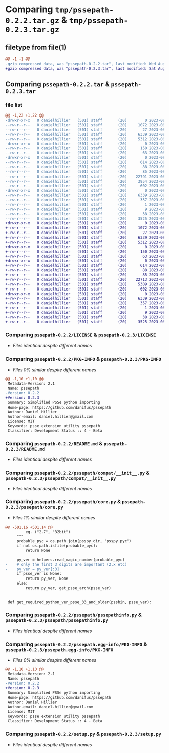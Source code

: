 # Comparing `tmp/pssepath-0.2.2.tar.gz` & `tmp/pssepath-0.2.3.tar.gz`

## filetype from file(1)

```diff
@@ -1 +1 @@
-gzip compressed data, was "pssepath-0.2.2.tar", last modified: Wed Aug  2 03:43:34 2023, max compression
+gzip compressed data, was "pssepath-0.2.3.tar", last modified: Sat Aug  5 02:56:23 2023, max compression
```

## Comparing `pssepath-0.2.2.tar` & `pssepath-0.2.3.tar`

### file list

```diff
@@ -1,22 +1,22 @@
-drwxr-xr-x   0 danielhillier   (501) staff       (20)        0 2023-08-02 03:43:34.280082 pssepath-0.2.2/
--rw-r--r--   0 danielhillier   (501) staff       (20)     1072 2023-08-02 03:12:39.000000 pssepath-0.2.2/LICENSE
--rw-r--r--   0 danielhillier   (501) staff       (20)       27 2023-08-02 03:12:39.000000 pssepath-0.2.2/MANIFEST.in
--rw-r--r--   0 danielhillier   (501) staff       (20)     6339 2023-08-02 03:43:34.279946 pssepath-0.2.2/PKG-INFO
--rw-r--r--   0 danielhillier   (501) staff       (20)     5312 2023-08-02 03:12:39.000000 pssepath-0.2.2/README.md
-drwxr-xr-x   0 danielhillier   (501) staff       (20)        0 2023-08-02 03:43:34.279009 pssepath-0.2.2/pssepath/
--rw-r--r--   0 danielhillier   (501) staff       (20)      150 2023-08-02 03:12:39.000000 pssepath-0.2.2/pssepath/__init__.py
--rw-r--r--   0 danielhillier   (501) staff       (20)       63 2023-08-02 03:12:39.000000 pssepath-0.2.2/pssepath/__version__.py
-drwxr-xr-x   0 danielhillier   (501) staff       (20)        0 2023-08-02 03:43:34.279776 pssepath-0.2.2/pssepath/compat/
--rw-r--r--   0 danielhillier   (501) staff       (20)      614 2023-08-02 03:12:39.000000 pssepath-0.2.2/pssepath/compat/__init__.py
--rw-r--r--   0 danielhillier   (501) staff       (20)       88 2023-08-02 03:12:39.000000 pssepath-0.2.2/pssepath/compat/_compat2.py
--rw-r--r--   0 danielhillier   (501) staff       (20)       85 2023-08-02 03:12:39.000000 pssepath-0.2.2/pssepath/compat/_compat3.py
--rw-r--r--   0 danielhillier   (501) staff       (20)    22791 2023-08-02 03:12:39.000000 pssepath-0.2.2/pssepath/core.py
--rw-r--r--   0 danielhillier   (501) staff       (20)     3954 2023-08-02 03:12:39.000000 pssepath-0.2.2/pssepath/helpers.py
--rw-r--r--   0 danielhillier   (501) staff       (20)      602 2023-08-02 03:12:39.000000 pssepath-0.2.2/pssepath/pssepathinfo.py
-drwxr-xr-x   0 danielhillier   (501) staff       (20)        0 2023-08-02 03:43:34.279414 pssepath-0.2.2/pssepath.egg-info/
--rw-r--r--   0 danielhillier   (501) staff       (20)     6339 2023-08-02 03:43:34.000000 pssepath-0.2.2/pssepath.egg-info/PKG-INFO
--rw-r--r--   0 danielhillier   (501) staff       (20)      357 2023-08-02 03:43:34.000000 pssepath-0.2.2/pssepath.egg-info/SOURCES.txt
--rw-r--r--   0 danielhillier   (501) staff       (20)        1 2023-08-02 03:43:34.000000 pssepath-0.2.2/pssepath.egg-info/dependency_links.txt
--rw-r--r--   0 danielhillier   (501) staff       (20)        9 2023-08-02 03:43:34.000000 pssepath-0.2.2/pssepath.egg-info/top_level.txt
--rw-r--r--   0 danielhillier   (501) staff       (20)       38 2023-08-02 03:43:34.280115 pssepath-0.2.2/setup.cfg
--rw-r--r--   0 danielhillier   (501) staff       (20)     3525 2023-08-02 03:12:39.000000 pssepath-0.2.2/setup.py
+drwxr-xr-x   0 danielhillier   (501) staff       (20)        0 2023-08-05 02:56:23.660636 pssepath-0.2.3/
+-rw-r--r--   0 danielhillier   (501) staff       (20)     1072 2023-08-02 03:12:39.000000 pssepath-0.2.3/LICENSE
+-rw-r--r--   0 danielhillier   (501) staff       (20)       27 2023-08-02 03:12:39.000000 pssepath-0.2.3/MANIFEST.in
+-rw-r--r--   0 danielhillier   (501) staff       (20)     6339 2023-08-05 02:56:23.660488 pssepath-0.2.3/PKG-INFO
+-rw-r--r--   0 danielhillier   (501) staff       (20)     5312 2023-08-02 03:12:39.000000 pssepath-0.2.3/README.md
+drwxr-xr-x   0 danielhillier   (501) staff       (20)        0 2023-08-05 02:56:23.659168 pssepath-0.2.3/pssepath/
+-rw-r--r--   0 danielhillier   (501) staff       (20)      150 2023-08-02 03:12:39.000000 pssepath-0.2.3/pssepath/__init__.py
+-rw-r--r--   0 danielhillier   (501) staff       (20)       63 2023-08-05 02:52:52.000000 pssepath-0.2.3/pssepath/__version__.py
+drwxr-xr-x   0 danielhillier   (501) staff       (20)        0 2023-08-05 02:56:23.660268 pssepath-0.2.3/pssepath/compat/
+-rw-r--r--   0 danielhillier   (501) staff       (20)      614 2023-08-02 03:12:39.000000 pssepath-0.2.3/pssepath/compat/__init__.py
+-rw-r--r--   0 danielhillier   (501) staff       (20)       88 2023-08-02 03:12:39.000000 pssepath-0.2.3/pssepath/compat/_compat2.py
+-rw-r--r--   0 danielhillier   (501) staff       (20)       85 2023-08-02 03:12:39.000000 pssepath-0.2.3/pssepath/compat/_compat3.py
+-rw-r--r--   0 danielhillier   (501) staff       (20)    22713 2023-08-05 02:49:50.000000 pssepath-0.2.3/pssepath/core.py
+-rw-r--r--   0 danielhillier   (501) staff       (20)     5309 2023-08-05 02:50:38.000000 pssepath-0.2.3/pssepath/helpers.py
+-rw-r--r--   0 danielhillier   (501) staff       (20)      602 2023-08-02 03:12:39.000000 pssepath-0.2.3/pssepath/pssepathinfo.py
+drwxr-xr-x   0 danielhillier   (501) staff       (20)        0 2023-08-05 02:56:23.659705 pssepath-0.2.3/pssepath.egg-info/
+-rw-r--r--   0 danielhillier   (501) staff       (20)     6339 2023-08-05 02:56:23.000000 pssepath-0.2.3/pssepath.egg-info/PKG-INFO
+-rw-r--r--   0 danielhillier   (501) staff       (20)      357 2023-08-05 02:56:23.000000 pssepath-0.2.3/pssepath.egg-info/SOURCES.txt
+-rw-r--r--   0 danielhillier   (501) staff       (20)        1 2023-08-05 02:56:23.000000 pssepath-0.2.3/pssepath.egg-info/dependency_links.txt
+-rw-r--r--   0 danielhillier   (501) staff       (20)        9 2023-08-05 02:56:23.000000 pssepath-0.2.3/pssepath.egg-info/top_level.txt
+-rw-r--r--   0 danielhillier   (501) staff       (20)       38 2023-08-05 02:56:23.660678 pssepath-0.2.3/setup.cfg
+-rw-r--r--   0 danielhillier   (501) staff       (20)     3525 2023-08-02 03:12:39.000000 pssepath-0.2.3/setup.py
```

### Comparing `pssepath-0.2.2/LICENSE` & `pssepath-0.2.3/LICENSE`

 * *Files identical despite different names*

### Comparing `pssepath-0.2.2/PKG-INFO` & `pssepath-0.2.3/PKG-INFO`

 * *Files 0% similar despite different names*

```diff
@@ -1,10 +1,10 @@
 Metadata-Version: 2.1
 Name: pssepath
-Version: 0.2.2
+Version: 0.2.3
 Summary: Simplified PSSe python importing
 Home-page: https://github.com/danifus/pssepath
 Author: Daniel Hillier
 Author-email: daniel.hillier@gmail.com
 License: MIT
 Keywords: psse extension utility pssepath
 Classifier: Development Status :: 4 - Beta
```

### Comparing `pssepath-0.2.2/README.md` & `pssepath-0.2.3/README.md`

 * *Files identical despite different names*

### Comparing `pssepath-0.2.2/pssepath/compat/__init__.py` & `pssepath-0.2.3/pssepath/compat/__init__.py`

 * *Files identical despite different names*

### Comparing `pssepath-0.2.2/pssepath/core.py` & `pssepath-0.2.3/pssepath/core.py`

 * *Files 1% similar despite different names*

```diff
@@ -501,16 +501,14 @@
         eg. ("2.7", "32bit")
     """
     probable_pyc = os.path.join(psspy_dir, "psspy.pyc")
     if not os.path.isfile(probable_pyc):
         return None
 
     py_ver = helpers.read_magic_number(probable_pyc)
-    # only the first 3 digits are important (2.x etc)
-    py_ver = py_ver[:3]
     if psse_ver is None:
         return py_ver, None
     else:
         return py_ver, get_psse_arch(psse_ver)
 
 
 def get_required_python_ver_psse_33_and_older(pssbin, psse_ver):
```

### Comparing `pssepath-0.2.2/pssepath/pssepathinfo.py` & `pssepath-0.2.3/pssepath/pssepathinfo.py`

 * *Files identical despite different names*

### Comparing `pssepath-0.2.2/pssepath.egg-info/PKG-INFO` & `pssepath-0.2.3/pssepath.egg-info/PKG-INFO`

 * *Files 0% similar despite different names*

```diff
@@ -1,10 +1,10 @@
 Metadata-Version: 2.1
 Name: pssepath
-Version: 0.2.2
+Version: 0.2.3
 Summary: Simplified PSSe python importing
 Home-page: https://github.com/danifus/pssepath
 Author: Daniel Hillier
 Author-email: daniel.hillier@gmail.com
 License: MIT
 Keywords: psse extension utility pssepath
 Classifier: Development Status :: 4 - Beta
```

### Comparing `pssepath-0.2.2/setup.py` & `pssepath-0.2.3/setup.py`

 * *Files identical despite different names*

